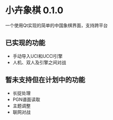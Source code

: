 # 小卉象棋 0.1.0

一个使用Qt实现的简单的中国象棋界面，支持跨平台

## 已实现的功能

- 手动导入UCI和UCCI引擎
- 人机、双人及引擎之间对战

## 暂未支持但在计划中的功能

- 长捉处理
- PGN谱面读取
- 主题调整
- 联网对战
